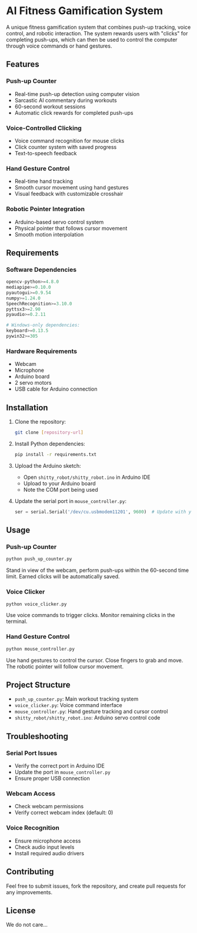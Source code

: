 # AI Fitness Gamification System

A unique fitness gamification system that combines push-up tracking, voice control, and robotic interaction. The system rewards users with "clicks" for completing push-ups, which can then be used to control the computer through voice commands or hand gestures.

## Features

### Push-up Counter
- Real-time push-up detection using computer vision
- Sarcastic AI commentary during workouts
- 60-second workout sessions
- Automatic click rewards for completed push-ups

### Voice-Controlled Clicking
- Voice command recognition for mouse clicks
- Click counter system with saved progress
- Text-to-speech feedback

### Hand Gesture Control
- Real-time hand tracking
- Smooth cursor movement using hand gestures
- Visual feedback with customizable crosshair

### Robotic Pointer Integration
- Arduino-based servo control system
- Physical pointer that follows cursor movement
- Smooth motion interpolation

## Requirements

### Software Dependencies
```python
opencv-python>=4.8.0
mediapipe>=0.10.0
pyautogui>=0.9.54
numpy>=1.24.0
SpeechRecognition>=3.10.0
pyttsx3>=2.90
pyaudio>=0.2.11

# Windows-only dependencies:
keyboard>=0.13.5
pywin32>=305
```

### Hardware Requirements
- Webcam
- Microphone
- Arduino board
- 2 servo motors
- USB cable for Arduino connection

## Installation

1. Clone the repository:
   ```bash
   git clone [repository-url]
   ```

2. Install Python dependencies:
   ```bash
   pip install -r requirements.txt
   ```

3. Upload the Arduino sketch:
   - Open `shitty_robot/shitty_robot.ino` in Arduino IDE
   - Upload to your Arduino board
   - Note the COM port being used

4. Update the serial port in `mouse_controller.py`:
   ```python
   ser = serial.Serial('/dev/cu.usbmodem11201', 9600)  # Update with your port
   ```

## Usage

### Push-up Counter
```bash
python push_up_counter.py
```
Stand in view of the webcam, perform push-ups within the 60-second time limit. Earned clicks will be automatically saved.

### Voice Clicker
```bash
python voice_clicker.py
```
Use voice commands to trigger clicks. Monitor remaining clicks in the terminal.

### Hand Gesture Control
```bash
python mouse_controller.py
```
Use hand gestures to control the cursor. Close fingers to grab and move. The robotic pointer will follow cursor movement.

## Project Structure
- `push_up_counter.py`: Main workout tracking system
- `voice_clicker.py`: Voice command interface
- `mouse_controller.py`: Hand gesture tracking and cursor control
- `shitty_robot/shitty_robot.ino`: Arduino servo control code

## Troubleshooting

### Serial Port Issues
- Verify the correct port in Arduino IDE
- Update the port in `mouse_controller.py`
- Ensure proper USB connection

### Webcam Access
- Check webcam permissions
- Verify correct webcam index (default: 0)

### Voice Recognition
- Ensure microphone access
- Check audio input levels
- Install required audio drivers

## Contributing

Feel free to submit issues, fork the repository, and create pull requests for any improvements.

## License

We do not care...
